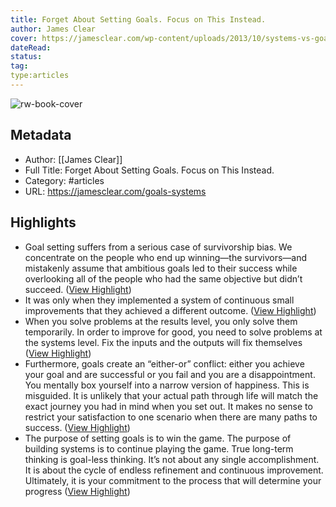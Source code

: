 ```yaml
---
title: Forget About Setting Goals. Focus on This Instead.
author: James Clear
cover: https://jamesclear.com/wp-content/uploads/2013/10/systems-vs-goals.jpg
dateRead: 
status: 
tag: 
type:articles
---
```

![rw-book-cover](https://jamesclear.com/wp-content/uploads/2013/10/systems-vs-goals.jpg)

## Metadata
- Author: [[James Clear]]
- Full Title: Forget About Setting Goals. Focus on This Instead.
- Category: #articles
- URL: https://jamesclear.com/goals-systems

## Highlights
- Goal setting suffers from a serious case of survivorship bias. We concentrate on the people who end up winning—the survivors—and mistakenly assume that ambitious goals led to their success while overlooking all of the people who had the same objective but didn’t succeed. ([View Highlight](https://read.readwise.io/read/01gnt28n1txv0ymr74he7d4zre))
- It was only when they implemented a system of continuous small improvements that they achieved a different outcome. ([View Highlight](https://read.readwise.io/read/01gnt29h9kyqt973edw67017xj))
- When you solve problems at the results level, you only solve them temporarily. In order to improve for good, you need to solve problems at the systems level. Fix the inputs and the outputs will fix themselves ([View Highlight](https://read.readwise.io/read/01gnt2b0vfq5vmttq4xy1g1dwh))
- Furthermore, goals create an “either-or” conflict: either you achieve your goal and are successful or you fail and you are a disappointment. You mentally box yourself into a narrow version of happiness. This is misguided. It is unlikely that your actual path through life will match the exact journey you had in mind when you set out. It makes no sense to restrict your satisfaction to one scenario when there are many paths to success. ([View Highlight](https://read.readwise.io/read/01gnt2ezt2bddw5yhvyb3n8trp))
- The purpose of setting goals is to win the game. The purpose of building systems is to continue playing the game. True long-term thinking is goal-less thinking. It’s not about any single accomplishment. It is about the cycle of endless refinement and continuous improvement. Ultimately, it is your commitment to the process that will determine your progress ([View Highlight](https://read.readwise.io/read/01gnt2hn62vacavb8pbayyh4hz))
